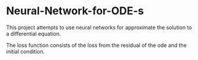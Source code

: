 # Neural-Network-for-ODE-s

This project attempts to use neural networks for approximate the solution to a differential equation.

The loss function consists of the loss from the residual of the ode and the initial condition.
